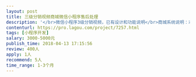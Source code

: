 ```yaml
---                
layout: post       
title: 三级分销视频商城微信小程序售后处理           
description: '</br>微信小程序3级分销视频，已有设计和功能说明</br>商城系统说明：本分销系统是一个付费视频、音频，可以购买产品的三级分销小程序商城，可以设置付费和免费的阅读形式。</br>前端设计和功能设计原型：</br>使用七牛云保存视频</br>https://modao.cc/app/QtM381x0PBGWlVJzaWHub9J64c7j4hY</br>'     
contenturl: https://pro.lagou.com/project/7257.html      
tags: [小程序开发]            
salary: 3000-5000元          
publish_time: 2018-04-13 17:15:56         
review: 400人                   
apply: 1人                   
recommend: 5人                   
time_range: 1-3个月              
---                 
```

